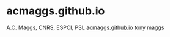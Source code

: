 # acmaggs.github.io
A.C. Maggs, CNRS, ESPCI, PSL
[acmaggs.github.io](https://acmaggs.github.io/)
tony maggs
